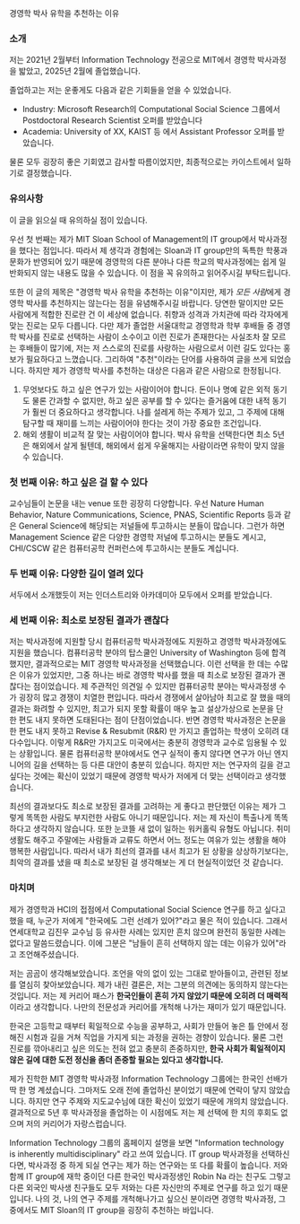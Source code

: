 경영학 박사 유학을 추천하는 이유



### 소개

저는 2021년 2월부터 Information Technology 전공으로 MIT에서 경영학 박사과정을 밟았고, 2025년 2월에 졸업했습니다.

졸업하고는 저는 운좋게도 다음과 같은 기회들을 얻을 수 있었습니다.

- Industry: Microsoft Research의 Computational Social Science 그룹에서 Postdoctoral Research Scientist 오퍼를 받았습니다
- Academia: University of XX, KAIST 등 에서 Assistant Professor 오퍼를 받았습니다.

물론 모두 굉장히 좋은 기회였고 감사할 따름이었지만, 최종적으로는 카이스트에서 일하기로 결정했습니다.



### 유의사항

이 글을 읽으실 때 유의하실 점이 있습니다.

우선 첫 번째는 제가 MIT Sloan School of Management의 IT group에서 박사과정을 했다는 점입니다. 따라서 제 생각과 경험에는 Sloan과 IT group만의 독특한 학풍과 문화가 반영되어 있기 때문에 경영학의 다른 분야나 다른 학교의 박사과정에는 쉽게 일반화되지 않는 내용도 많을 수 있습니다. 이 점을 꼭 유의하고 읽어주시길 부탁드립니다.

또한 이 글의 제목은 "경영학 박사 유학을 추천하는 이유"이지만, 제가 *모든 사람*에게 경영학 박사를 추천하지는 않는다는 점을 유념해주시길 바랍니다. 당연한 말이지만 모든 사람에게 적합한 진로란 건 이 세상에 없습니다. 취향과 성격과 가치관에 따라 각자에게 맞는 진로는 모두 다릅니다. 다만 제가 졸업한 서울대학교 경영학과 학부 후배들 중 경영학 박사를 진로로 선택하는 사람이 소수이고 이런 진로가 존재한다는 사실조차 잘 모르는 후배들이 많기에, 저는 저 스스로의 진로를 사랑하는 사람으로서 이런 길도 있다는 홍보가 필요하다고 느꼈습니다. 그리하여 "추천"이라는 단어를 사용하여 글을 쓰게 되었습니다. 하지만 제가 경영학 박사를 추천하는 대상은 다음과 같은 사람으로 한정됩니다.

1. 무엇보다도 하고 싶은 연구가 있는 사람이어야 합니다. 돈이나 명예 같은 외적 동기도 물론 간과할 수 없지만, 하고 싶은 공부를 할 수 있다는 즐거움에 대한 내적 동기가 훨씬 더 중요하다고 생각합니다. 나를 설레게 하는 주제가 있고, 그 주제에 대해 탐구할 때 재미를 느끼는 사람이어야 한다는 것이 가장 중요한 조건입니다.
2. 해외 생활이 비교적 잘 맞는 사람이어야 합니다. 박사 유학을 선택한다면 최소 5년은 해외에서 살게 될텐데, 해외에서 쉽게 우울해지는 사람이라면 유학이 맞지 않을 수 있습니다.



### 첫 번째 이유: 하고 싶은 걸 할 수 있다

교수님들이 논문을 내는 venue 또한 굉장히 다양합니다. 우선 Nature Human Behavior, Nature Communications, Science, PNAS, Scientific Reports 등과 같은 General Science에 해당되는 저널들에 투고하시는 분들이 많습니다. 그런가 하면 Management Science 같은 다양한 경영학 저널에 투고하시는 분들도 계시고, CHI/CSCW 같은 컴퓨터공학 컨퍼런스에 투고하시는 분들도 계십니다. 



### 두 번째 이유: 다양한 길이 열려 있다

서두에서 소개했듯이 저는 인더스트리와 아카데미아 모두에서 오퍼를 받았습니다.



### 세 번째 이유: 최소로 보장된 결과가 괜찮다

저는 박사과정에 지원할 당시 컴퓨터공학 박사과정에도 지원하고 경영학 박사과정에도 지원을 했습니다. 컴퓨터공학 분야의 탑스쿨인 University of Washington 등에 합격했지만, 결과적으로는 MIT 경영학 박사과정을 선택했습니다. 이런 선택을 한 데는 수많은 이유가 있었지만, 그중 하나는 바로 경영학 박사를 했을 때 최소로 보장된 결과가 괜찮다는 점이었습니다. 제 주관적인 의견일 수 있지만 컴퓨터공학 분야는 박사과정생 수가 굉장히 많고 경쟁이 치열한 편입니다. 따라서 경쟁에서 살아남아 최고로 잘 했을 때의 결과는 화려할 수 있지만, 최고가 되지 못할 확률이 매우 높고 설상가상으로 논문을 단 한 편도 내지 못하면 도태된다는 점이 단점이었습니다. 반면 경영학 박사과정은 논문을 한 편도 내지 못하고 Revise & Resubmit (R&R) 만 가지고 졸업하는 학생이 오히려 대다수입니다. 이렇게 R&R만 가지고도 미국에서는 충분히 경영학과 교수로 임용될 수 있는 상황입니다. 물론 컴퓨터공학 분야에서도 연구 실적이 좋지 않다면 연구가 아닌 엔지니어의 길을 선택하는 등 다른 대안이 충분히 있습니다. 하지만 저는 연구자의 길을 걷고 싶다는 것에는 확신이 있었기 때문에 경영학 박사가 저에게 더 맞는 선택이라고 생각했습니다. 

최선의 결과보다도 최소로 보장된 결과를 고려하는 게 좋다고 판단했던 이유는 제가 그렇게 똑똑한 사람도 부지런한 사람도 아니기 때문입니다. 저는 제 자신이 특출나게 똑똑하다고 생각하지 않습니다. 또한 눈코뜰 새 없이 일하는 워커홀릭 유형도 아닙니다. 취미 생활도 해주고 주말에는 사람들과 교류도 하면서 어느 정도는 여유가 있는 생활을 해야 행복한 사람입니다. 따라서 내가 최선의 결과를 내서 최고가 된 상황을 상상하기보다는, 최악의 결과를 냈을 때 최소로 보장된 걸 생각해보는 게 더 현실적이었던 것 같습니다.



### 마치며

제가 경영학과 HCI의 접점에서 Computational Social Science 연구를 하고 싶다고 했을 때, 누군가 저에게 "한국에도 그런 선례가 있어?"라고 물은 적이 있습니다. 그래서 연세대학교 김진우 교수님 등 유사한 사례는 있지만 흔치 않으며 완전히 동일한 사례는 없다고 말씀드렸습니다. 이에 그분은 "남들이 흔히 선택하지 않는 데는 이유가 있어"라고 조언해주셨습니다.

저는 곰곰이 생각해보았습니다. 조언을 악의 없이 있는 그대로 받아들이고, 관련된 정보를 열심히 찾아보았습니다. 제가 내린 결론은, 저는 그분의 의견에는 동의하지 않는다는 것입니다. 저는 제 커리어 패스가 **한국인들이 흔히 가지 않았기 때문에 오히려 더 매력적**이라고 생각합니다. 나만의 전문성과 커리어를 개척해 나가는 재미가 있기 때문입니다. 

한국은 고등학교 때부터 획일적으로 수능을 공부하고, 사회가 만들어 놓은 틀 안에서 정해진 시험과 길을 거쳐 직업을 가지게 되는 과정을 권하는 경향이 있습니다. 물론 그런 진로를 깎아내리고 싶은 의도는 전혀 없고 충분히 존중하지만, **한국 사회가 획일적이지 않은 길에 대한 도전 정신을 좀더 존중할 필요는 있다고 생각합니다.**

제가 진학한 MIT 경영학 박사과정 Information Technology 그룹에는 한국인 선배가 딱 한 명 계셨습니다. 그마저도 오래 전에 졸업하신 분이었기 때문에 연락이 닿지 않았습니다. 하지만 연구 주제와 지도교수님에 대한 확신이 있었기 때문에 개의치 않았습니다. 결과적으로 5년 후 박사과정을 졸업하는 이 시점에도 저는 제 선택에 한 치의 후회도 없으며 저의 커리어가 자랑스럽습니다.

Information Technology 그룹의 홈페이지 설명을 보면 "Information technology is inherently multidisciplinary" 라고 쓰여 있습니다. IT group 박사과정을 선택하신다면, 박사과정 중 하게 되실 연구는 제가 하는 연구와는 또 다를 확률이 높습니다. 저와 함께 IT group에 재학 중이던 다른 한국인 박사과정생인 Robin Na 라는 친구도 그렇고 다른 외국인 박사생 친구들도 모두 저와는 다른 자신만의 주제로 연구를 하고 있기 때문입니다. 나의 것, 나의 연구 주제를 개척해나가고 싶으신 분이라면 경영학 박사과정, 그 중에서도 MIT Sloan의 IT group을 굉장히 추천하는 바입니다.

